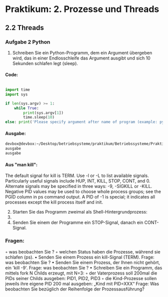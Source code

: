 # Praktikum: 2. Prozesse und Threads

## 2.2 Threads

### Aufgabe 2 Python

1. Schreiben Sie ein Python-Programm, dem ein Argument übergeben wird, das in einer Endlosschleife das Argument ausgibt und sich 10 Sekunden schlafen legt (sleep).

#### Code:
```python

import time
import sys

if len(sys.argv) >= 1:
	while True:
		print(sys.argv[1])
		time.sleep(10)
else: print('Please specify argument after name of program (example: python3 Aufgabe2.py "your argument here ")')

```

#### Ausgabe:
```sh
devbox@devbox:~/Desktop/betriebsysteme/praktikum/Betriebssysteme/Praktikum 2$ python3 Aufgabe2.py "ausgabe"
ausgabe
ausgabe
```

#### Aus "man kill":
The default signal for kill is TERM.  Use -l or -L to list available signals.  Particularly useful signals include HUP, INT, KILL, STOP, CONT, and 0.  Alternate signals may be specified in three ways: -9, -SIGKILL or -KILL.  Negative PID values may be used to choose whole process groups; see the PGID column in ps command output.  A PID of -1 is special; it indicates all processes except the kill process itself and init.




2. Starten Sie das Programm zweimal als Shell-Hintergrundprozess:
3. 
4. Senden Sie einem der Programme ein STOP-Signal, danach ein CONT-Signal.
   
### Fragen:
◦ was beobachten Sie ?
◦ welchen Status haben die Prozesse, während sie schlafen (ps).
• Senden Sie einem Prozess ein kill-Signal (TERM).
Frage: was beobachten Sie ?
• Senden Sie einem Prozess, der Ihnen nicht gehört, ein 'kill -9'.
Frage: was beobachten Sie ?
• Schreiben Sie ein Programm, das mittels fork N Childs erzeugt, mit N=3:
◦ der Vaterprozess soll 200mal die PIDs seiner Childs ausgeben: PID1, PID2, PID3
◦ die Kind-Prozesse sollen jeweils ihre eigene PID 200 mal ausgeben: „Kind mit PID=XXX“
Frage: Was beobachten Sie bezüglich der Reihenfolge der Prozessausführung?